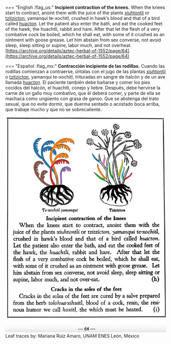 
=== "English :flag_us:"
    **Incipient contraction of the knees.** When the knees start to contract, anoint them with the juice of the plants [xiuhtontli](Xiuhtontli.md) or [tzitzicton](Tzitzicton.md), yamanqui te-xochitl, crushed in hawk’s blood and that of a bird called [huacton](huacton.md). Let the patient also enter the bath, and eat the cooked feet of the hawk, the huachtli, rabbit and hare. After that let the flesh of a very combative cock be boiled, which he shall eat, with some of it crushed as an ointment with goose grease. Let him abstain from sex converse, not avoid sleep, sleep sitting or supine, labor much, and not overheat.  
    [https://archive.org/details/aztec-herbal-of-1552/page/64](https://archive.org/details/aztec-herbal-of-1552/page/64)  


=== "Español :flag_mx:"
    **Contracción incipiente de las rodillas.** Cuando las rodillas comienzan a contraerse, úntalas con el jugo de las plantas [xiuhtontli](Xiuhtontli.md) o [tzitzicton](Tzitzicton.md), yamanqui te-xochitl, trituradas en sangre de halcón y de un ave llamada [huacton](huacton.md). El paciente también debe bañarse y comer los pies cocidos del halcón, el huachtli, conejo y liebre. Después, debe hervirse la carne de un gallo muy combativo, que él deberá comer, y parte de ella se machaca como ungüento con grasa de ganso. Que se abstenga del trato sexual, que no evite dormir, que duerma sentado o acostado boca arriba, que trabaje mucho y que no se sobrecaliente.  


![M_p064.png](assets/M_p064.png)  
Leaf traces by: Mariana Ruíz Amaro, UNAM ENES León, México  